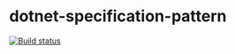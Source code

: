 # dotnet-specification-pattern

[![Build status](https://ci.appveyor.com/api/projects/status/6srn4gooob303bvg?svg=true)](https://ci.appveyor.com/project/bmgandre/dotnet-specification-pattern)
